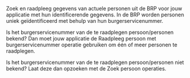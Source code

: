 Zoek en raadpleeg gegevens van actuele personen uit de BRP voor jouw applicatie met hun identificerende gegevens. In de BRP worden personen uniek geïdentificeerd met behulp van hun burgerservicenummer. 

Is het burgerservicenummer van de te raadplegen persoon/personen bekend? Dan moet jouw applicatie de Raadpleeg persoon met burgerservicenummer operatie gebruiken om één of meer personen te raadplegen.

Is het burgerservicenummer van de te raadplegen persoon/personen niet bekend? Laat deze dan opzoeken met de Zoek persoon operaties.
